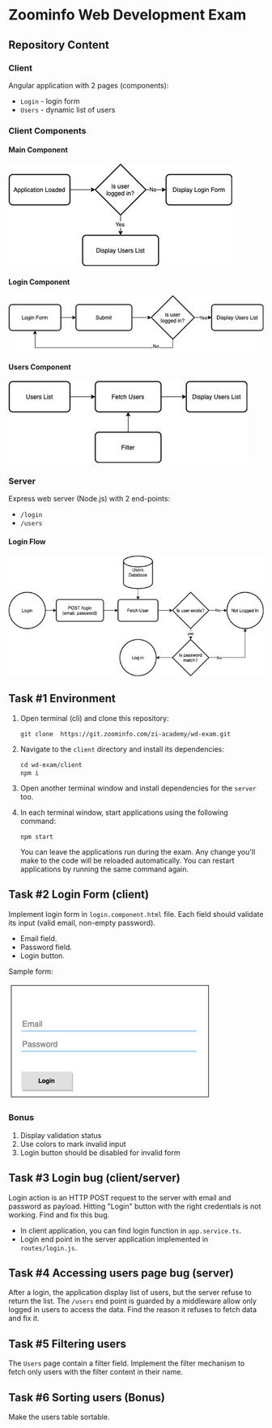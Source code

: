 # Zoominfo Web Development Exam

## Repository Content

### Client
Angular application with 2 pages (components):
* `Login` - login form
* `Users` - dynamic list of users

### Client Components
#### Main Component
![Main Component](./assets/main-comp.jpg)

#### Login Component
![LoginComp](./assets/login-comp.jpg)

#### Users Component
![UsersComp](./assets/users-como.jpg)

### Server
Express web server (Node.js) with 2 end-points:
* `/login`
* `/users`

#### Login Flow
![LoginFlow](./assets/login-flow.jpg)

## Task #1 Environment
1. Open terminal (cli) and clone this repository:
   ```shell script
   git clone  https://git.zoominfo.com/zi-academy/wd-exam.git
   ```
2. Navigate to the `client` directory and install its dependencies:
   ```shell script
   cd wd-exam/client
   npm i
   ```
3. Open another terminal window and install dependencies for the `server` too.

4. In each terminal window, start applications using the following command:
   ```shell script
   npm start
   ```
   You can leave the applications run during the exam. Any change you'll make to the code will be reloaded automatically.
   You can restart applications by running the same command again.

## Task #2 Login Form (client)
Implement login form in `login.component.html` file. Each field should validate its input (valid email, non-empty password).
* Email field.
* Password field.
* Login button.

Sample form:

![login form](./assets/login-form.png)

### Bonus
1. Display validation status
2. Use colors to mark invalid input
3. Login button should be disabled for invalid form


## Task #3 Login bug (client/server)
Login action is an HTTP POST request to the server with email and password as payload. Hitting "Login" button with the right credentials is not working. Find and fix this bug.
* In client application, you can find login function in `app.service.ts`.
* Login end point in the server application implemented in `routes/login.js`.

## Task #4 Accessing users page bug (server)
After a login, the application display list of users, but the server refuse to return the list. 
The `/users` end point is guarded by a middleware allow only logged in users to access the data.
Find the reason it refuses to fetch data and fix it.

## Task #5 Filtering users
The `Users` page contain a filter field. Implement the filter mechanism to fetch only users with the filter content in their name.

## Task #6 Sorting users (Bonus)
Make the users table sortable.
